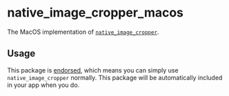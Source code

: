 # native_image_cropper_macos

The MacOS implementation of [`native_image_cropper`][1].

## Usage

This package is [endorsed][2], which means you can simply use `native_image_cropper`
normally. This package will be automatically included in your app when you do.

[1]: https://pub.dev/packages/native_image_cropper

[2]: https://flutter.dev/docs/development/packages-and-plugins/developing-packages#endorsed-federated-plugin
